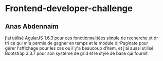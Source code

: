 # Frontend-developer-challenge

## Anas Abdennaim


j'ai utilisé AgularJS 1.6.3 pour ces fonctionnalitées simple de recherche et dr tri ce qui m'a permis de gagner en temps et le module dirPaginate pour gérer l'affichage pour les cas ou il y'a beaucoup d'item, et j'ai aussi utilisé Bootstrap 3.3.7 pour son système de grid et le style de base qui fournit.